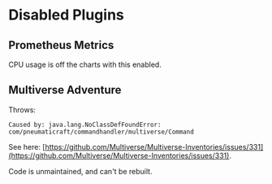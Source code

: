 # Disabled Plugins

## Prometheus Metrics

CPU usage is off the charts with this enabled.

## Multiverse Adventure

Throws:

```
Caused by: java.lang.NoClassDefFoundError: com/pneumaticraft/commandhandler/multiverse/Command
```

See here: [https://github.com/Multiverse/Multiverse-Inventories/issues/331](https://github.com/Multiverse/Multiverse-Inventories/issues/331).

Code is unmaintained, and can't be rebuilt.
